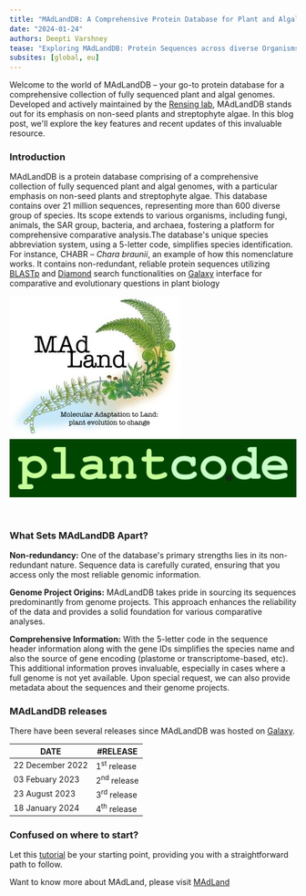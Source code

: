 ```yaml
---
title: "MAdLandDB: A Comprehensive Protein Database for Plant and Algal Genomes"
date: "2024-01-24"
authors: Deepti Varshney
tease: "Exploring MAdLandDB: Protein Sequences across diverse Organisms"
subsites: [global, eu]
---
```


Welcome to the world of MAdLandDB – your go-to protein database for a comprehensive collection of fully sequenced plant and algal genomes. Developed and actively maintained by the [Rensing lab](https://plantco.de/), MAdLandDB stands out for its emphasis on non-seed plants and streptophyte algae. In this blog post, we'll explore the key features and recent updates of this invaluable resource.

### Introduction

<div class="row">

<div class="col-sm-9",tyle="width: 80%">


MAdLandDB is a protein database comprising of a comprehensive collection of fully sequenced plant and algal genomes, with a particular emphasis on non-seed plants and streptophyte algae. This database contains over 21 million sequences, representing more than 600 diverse group of species. Its scope extends to various organisms, including fungi, animals, the SAR group, bacteria, and archaea, fostering a platform for comprehensive comparative analysis.The database's unique species abbreviation system, using a 5-letter code, simplifies species identification. For instance, CHABR – <i>Chara braunii</i>, an example of how this nomenclature works. It contains non-redundant, reliable protein sequences utilizing [BLASTp](https://usegalaxy.eu/root?tool_id=toolshed.g2.bx.psu.edu/repos/devteam/ncbi_blast_plus/ncbi_blastp_wrapper/2.14.1+galaxy1) and [Diamond](https://usegalaxy.eu/root?tool_id=toolshed.g2.bx.psu.edu/repos/bgruening/diamond/bg_diamond/2.0.15+galaxy0) search functionalities on [Galaxy](https://usegalaxy.eu/) interface for comparative and evolutionary questions in plant biology


</div>
<div class="col-sm-2",style="width: 20%">

<!-- <div class="left">
<div class="img-sizer" style="width: 30%"> -->

[![MAdland](madland_logo.jpg)](https://madland.science/)
<br>
[![plantco_logo](plantco.de5.jpg)](http://www.plantco.de/)
</div>
</div>
<br>


### What Sets MAdLandDB Apart? 


**Non-redundancy:** One of the database's primary strengths lies in its non-redundant nature. Sequence data is carefully curated, ensuring that you access only the most reliable genomic information.


**Genome Project Origins:** MAdLandDB takes pride in sourcing its sequences predominantly from genome projects. This approach enhances the reliability of the data and provides a solid foundation for various comparative analyses.

**Comprehensive Information:** With the 5-letter code in the sequence header information along with the gene IDs simplifies the species name and also the source of gene encoding (plastome or transcriptome-based, etc). This additional information proves invaluable, especially in cases where a full genome is not yet available. Upon special request, we can also provide metadata about the sequences and their genome projects.


### MAdLandDB releases   

There have been several releases since MAdLandDB was hosted on [Galaxy](https://usegalaxy.eu/).  

| DATE  | #RELEASE |  
| ------------- | ------------- | 
| 22 December 2022 | 1<sup>st</sup> release |
| 03 Febuary 2023 | 2<sup>nd</sup> release |
| 23 August 2023| 3<sup>rd</sup> release |
| 18 January 2024 | 4<sup>th</sup> release |


### Confused on where to start? 
Let this [tutorial](https://training.galaxyproject.org/training-material/topics/sequence-analysis/tutorials/ncbi-blast-against-the-madland/tutorial.html) be your starting point, providing you with a straightforward path to follow.

Want to know more about MAdLand, please visit [MAdLand](https://madland.science/movies.php)


















